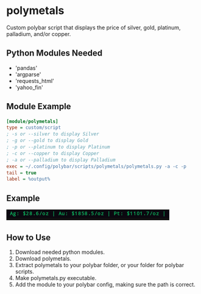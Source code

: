 # polymetals
Custom polybar script that displays the price of silver, gold, platinum, palladium, and/or copper.

## Python Modules Needed
* 'pandas'
* 'argparse'
* 'requests_html'
* 'yahoo_fin'

## Module Example
```ini
[module/polymetals]
type = custom/script
; -s or --silver to display Silver
; -g or --gold to display Gold
; -p or --platinum to display Platinum
; -c or --copper to display Copper
; -a or --palladium to display Palladium
exec = ~/.config/polybar/scripts/polymetals/polymetals.py -a -c -p
tail = true
label = %output%
```
## Example
![polymetals](screenshots/example.png)

## How to Use
1. Download needed python modules.
2. Download polymetals.
3. Extract polymetals to your polybar folder, or your folder for polybar scripts.
4. Make polymetals.py executable.
5. Add the module to your polybar config, making sure the path is correct.
